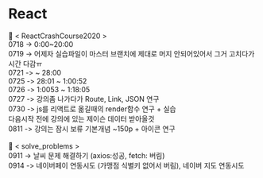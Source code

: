 # React
🧪 < ReactCrashCourse2020 > <br/>
0718 -> 0:00~20:00 <br/>
0719 -> 어제자 실습파일이 마스터 브랜치에 제대로 머지 안되어있어서 그거 고치다가 시간 다감ㅠ<br/>
0721 -> ~ 28:00 <br/>
0725 -> 28:01 ~ 1:00:52<br/>
0726 -> 1:0053 ~ 1:18:05 <br/>
0727 -> 강의좀 나가다가 Route, Link, JSON 연구 <br/>
0730 -> js를 리액트로 옮길때의 render함수 연구 + 실습 <br/>
다음시작 전에 강의에 있는 제이슨 데이터 받아올것<br/>
0811 -> 강의는 잠시 보류 기본개념 ~150p + 아이콘 연구<br/><br/>
🧬 < solve_problems > <br/>
0911 -> 날씨 문제 해결하기 (axios:성공, fetch: 버림) </br>
0914 -> 네이버페이 연동시도 (가맹점 식별키 없어서 버림), 네이버 지도 연동시도<br/>
